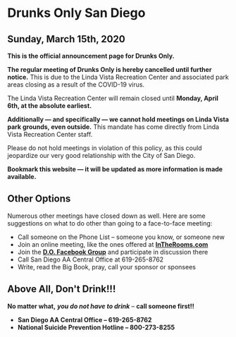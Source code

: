 # Drunks Only San Diego

## Sunday, March 15th, 2020

__This is the official announcement page for Drunks Only.__

__The regular meeting of Drunks Only is hereby cancelled until further notice.__  This is due to the Linda Vista Recreation Center and associated park areas closing as a result of the COVID-19 virus.  

The Linda Vista Recreation Center will remain closed until __Monday, April 6th, at the absolute earliest.__  

__Additionally — and specifically — we cannot hold meetings on Linda Vista park grounds, even outside.__  This mandate has come directly from Linda Vista Recreation Center staff.  

Please do not hold meetings in violation of this policy, as this could jeopardize our very good relationship with the City of San Diego.

__Bookmark this website — it will be updated as more information is made available.__

## Other Options

Numerous other meetings have closed down as well.  Here are some suggestions on what to do other than going to a face-to-face meeting:

- Call someone on the Phone List – someone you know, or someone new
- Join an online meeting, like the ones offered at __[InTheRooms.com](InTheRooms.com)__
- Join the __[D.O. Facebook Group](https://www.facebook.com/groups/drunksonly/)__ and participate in discussion there
- Call San Diego AA Central Office at 619-265-8762
- Write, read the Big Book, pray, call your sponsor or sponsees 

## Above All, Don't Drink!!!

__No matter what,__ **_you do not have to drink_** – __call someone first!!__
- __San Diego AA Central Office – 619-265-8762__
- __National Suicide Prevention Hotline – 800-273-8255__

